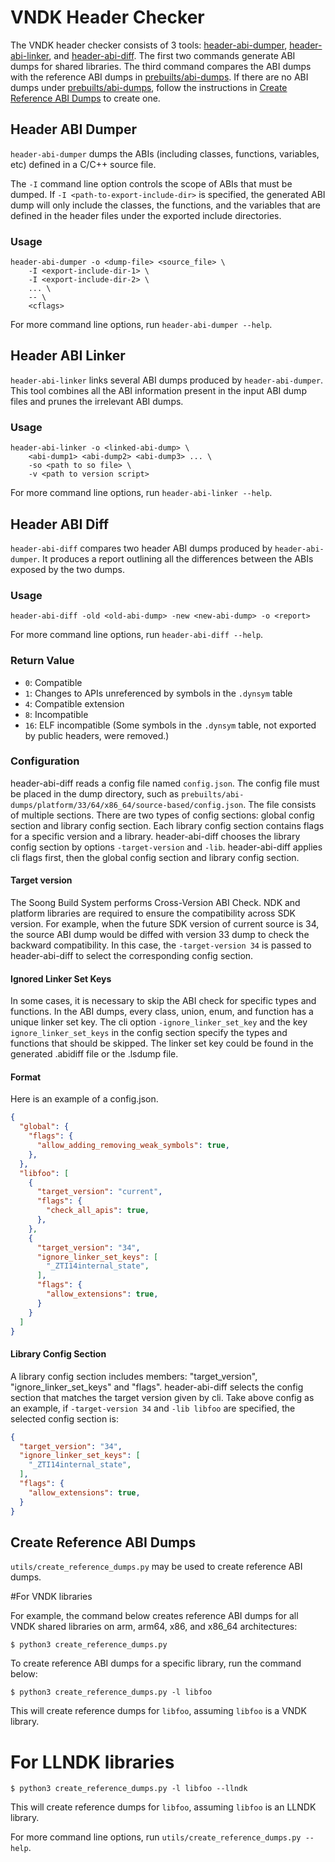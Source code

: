 VNDK Header Checker
===================

The VNDK header checker consists of 3 tools:
[header-abi-dumper](#Header-ABI-Dumper),
[header-abi-linker](#Header-ABI-Linker), and
[header-abi-diff](#Header-ABI-Diff).  The first two commands generate ABI dumps
for shared libraries.  The third command compares the ABI dumps with the
reference ABI dumps in [prebuilts/abi-dumps].  If there are no ABI dumps under
[prebuilts/abi-dumps], follow the instructions in
[Create Reference ABI Dumps](#Create-Reference-ABI-Dumps) to create one.

[prebuilts/abi-dumps]: https://android.googlesource.com/platform/prebuilts/abi-dumps


## Header ABI Dumper

`header-abi-dumper` dumps the ABIs (including classes, functions, variables,
etc) defined in a C/C++ source file.

The `-I` command line option controls the scope of ABIs that must be dumped.
If `-I <path-to-export-include-dir>` is specified, the generated ABI dump will
only include the classes, the functions, and the variables that are defined in
the header files under the exported include directories.

### Usage

```
header-abi-dumper -o <dump-file> <source_file> \
    -I <export-include-dir-1> \
    -I <export-include-dir-2> \
    ... \
    -- \
    <cflags>
```

For more command line options, run `header-abi-dumper --help`.


## Header ABI Linker

`header-abi-linker` links several ABI dumps produced by `header-abi-dumper`.
This tool combines all the ABI information present in the input ABI dump files
and prunes the irrelevant ABI dumps.

### Usage

```
header-abi-linker -o <linked-abi-dump> \
    <abi-dump1> <abi-dump2> <abi-dump3> ... \
    -so <path to so file> \
    -v <path to version script>
```

For more command line options, run `header-abi-linker --help`.


## Header ABI Diff

`header-abi-diff` compares two header ABI dumps produced by
`header-abi-dumper`.  It produces a report outlining all the differences
between the ABIs exposed by the two dumps.

### Usage

```
header-abi-diff -old <old-abi-dump> -new <new-abi-dump> -o <report>
```

For more command line options, run `header-abi-diff --help`.

### Return Value

* `0`: Compatible
* `1`: Changes to APIs unreferenced by symbols in the `.dynsym` table
* `4`: Compatible extension
* `8`: Incompatible
* `16`: ELF incompatible (Some symbols in the `.dynsym` table, not exported by
  public headers, were removed.)

### Configuration
header-abi-diff reads a config file named `config.json`. The config file must
be placed in the dump directory, such as
`prebuilts/abi-dumps/platform/33/64/x86_64/source-based/config.json`.
The file consists of multiple sections. There are two types of config sections:
global config section and library config section. Each library config section
contains flags for a specific version and a library. header-abi-diff chooses
the library config section by options `-target-version` and `-lib`.
header-abi-diff applies cli flags first, then the global config section and
library config section.

#### Target version
The Soong Build System performs Cross-Version ABI Check. NDK and platform
libraries are required to ensure the compatibility across SDK version. For
example, when the future SDK version of current source is 34, the source ABI
dump would be diffed with version 33 dump to check the backward compatibility.
In this case, the `-target-version 34` is passed to header-abi-diff to select
the corresponding config section.

#### Ignored Linker Set Keys
In some cases, it is necessary to skip the ABI check for specific types and
functions. In the ABI dumps, every class, union, enum, and function has a
unique linker set key. The cli option `-ignore_linker_set_key` and the key
`ignore_linker_set_keys` in the config section specify the types and
functions that should be skipped. The linker set key could be found in the
generated .abidiff file or the .lsdump file.

#### Format
Here is an example of a config.json.
```json
{
  "global": {
    "flags": {
      "allow_adding_removing_weak_symbols": true,
    },
  },
  "libfoo": [
    {
      "target_version": "current",
      "flags": {
        "check_all_apis": true,
      },
    },
    {
      "target_version": "34",
      "ignore_linker_set_keys": [
        "_ZTI14internal_state",
      ],
      "flags": {
        "allow_extensions": true,
      }
    }
  ]
}
```

#### Library Config Section
A library config section includes members: "target_version",
"ignore_linker_set_keys" and "flags". header-abi-diff selects the config
section that matches the target version given by cli.
Take above config as an example, if `-target-version 34` and `-lib libfoo` are
specified, the selected config section is:
```json
{
  "target_version": "34",
  "ignore_linker_set_keys": [
    "_ZTI14internal_state",
  ],
  "flags": {
    "allow_extensions": true,
  }
}
```

## Create Reference ABI Dumps

`utils/create_reference_dumps.py` may be used to create reference ABI dumps.

#For VNDK libraries

For example, the command below creates reference ABI dumps for all VNDK shared
libraries on arm, arm64, x86, and x86_64 architectures:

```
$ python3 create_reference_dumps.py
```

To create reference ABI dumps for a specific library, run the command below:

```
$ python3 create_reference_dumps.py -l libfoo
```

This will create reference dumps for `libfoo`, assuming `libfoo` is a VNDK
library.

# For LLNDK libraries

```
$ python3 create_reference_dumps.py -l libfoo --llndk
```
This will create reference dumps for `libfoo`, assuming `libfoo` is an LLNDK
library.


For more command line options, run `utils/create_reference_dumps.py --help`.
